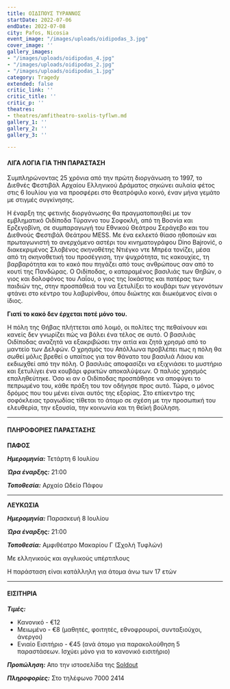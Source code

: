 ```yaml
---
title: ΟΙΔΙΠΟΥΣ ΤΥΡΑΝΝΟΣ
startDate: 2022-07-06
endDate: 2022-07-08
city: Pafos, Nicosia
event_image: "/images/uploads/oidipodas_3.jpg"
cover_image: ''
gallery_images:
- "/images/uploads/oidipodas_4.jpg"
- "/images/uploads/oidipodas_2.jpg"
- "/images/uploads/oidipodas_1.jpg"
category: Tragedy
extended: false
critic_link: ''
critic_title: ''
critic_p: ''
theatres:
- theatres/amfitheatro-sxolis-tyflwn.md
gallery_1: ''
gallery_2: ''
gallery_3: ''

---
```

#### ΛΙΓΑ ΛΟΓΙΑ ΓΙΑ ΤΗΝ ΠΑΡΑΣΤΑΣΗ

Συμπληρώνοντας 25 χρόνια από την πρώτη διοργάνωση το 1997, το Διεθνές Φεστιβάλ Αρχαίου Ελληνικού Δράματος σηκώνει αυλαία φέτος στις 6 Ιουλίου για να προσφέρει στο θεατρόφιλο κοινό, έναν μήνα γεμάτο με στιγμές συγκίνησης.

Η έναρξη της φετινής διοργάνωσης θα πραγματοποιηθεί με τον εμβληματικό Οιδίποδα Τύραννο του Σοφοκλή, από τη Βοσνία και Ερζεγοβίνη, σε συμπαραγωγή του Εθνικού Θεάτρου Σεράγεβο και του Διεθνούς Φεστιβάλ Θεάτρου MESS. Με ένα εκλεκτό θίασο ηθοποιών και πρωταγωνιστή το ανερχόμενο αστέρι του κινηματογράφου Dino Bajrović, ο διακεκριμένος Σλοβένος σκηνοθέτης Ντιέγκο ντε Μπρέα τονίζει, μέσα από τη σκηνοθετική του προσέγγιση, την ψυχρότητα, τις κακουχίες, τη βαρβαρότητα και το κακό που πηγάζει από τους ανθρώπους σαν από το κουτί της Πανδώρας. Ο Οιδίποδας, ο καταραμένος βασιλιάς των Θηβών, ο γιος και δολοφόνος του Λαΐου, ο γιος της Ιοκάστης και πατέρας των παιδιών της, στην προσπάθειά του να ξετυλίξει το κουβάρι των γεγονότων φτάνει στο κέντρο του λαβυρίνθου, όπου διώκτης και διωκόμενος είναι ο ίδιος.

**Γιατί το κακό δεν έρχεται ποτέ μόνο του.**

Η πόλη της Θήβας πλήττεται από λοιμό, οι πολίτες της πεθαίνουν και κανείς δεν γνωρίζει πώς να βάλει ένα τέλος σε αυτό. Ο βασιλιάς Οιδίποδας αναζητά να εξακριβώσει την αιτία και ζητά χρησμό από το μαντείο των Δελφών. Ο χρησμός του Απόλλωνα προβλέπει πως η πόλη θα σωθεί μόλις βρεθεί ο υπαίτιος για τον θάνατο του βασιλιά Λάιου και εκδιωχθεί από την πόλη. Ο βασιλιάς αποφασίζει να εξιχνιάσει το μυστήριο και ξετυλίγει ένα κουβάρι φρικτών αποκαλύψεων. Ο παλιός χρησμός επαληθεύτηκε. Όσο κι αν ο Οιδίποδας προσπάθησε να αποφύγει το πεπρωμένο του, κάθε πράξη του τον οδήγησε προς αυτό. Τώρα, ο μόνος δρόμος που του μένει είναι αυτός της εξορίας. Στο επίκεντρο της σοφόκλειας τραγωδίας τίθεται το άτομο σε σχέση με την προσωπική του ελευθερία, την εξουσία, την κοινωνία και τη θεϊκή βούληση.

***

#### ΠΛΗΡΟΦΟΡΙΕΣ ΠΑΡΑΣΤΑΣΗΣ

**ΠΑΦΟΣ**

**_Ημερομηνία:_** Τετάρτη 6 Ιουλίου

**_Ώρα έναρξης:_** 21:00

**_Τοποθεσία:_** Αρχαίο Ωδείο Πάφου

***

**ΛΕΥΚΩΣΙΑ**

**_Ημερομηνία:_** Παρασκευή 8 Ιουλίου

**_Ώρα έναρξης:_** 21:00

**_Τοποθεσία:_** Αμφιθέατρο Μακαρίου Γ (Σχολή Τυφλών)

Με ελληνικούς και αγγλικούς υπέρτιτλους

Η παράσταση είναι κατάλληλη για άτομα άνω των 17 ετών

***

#### ΕΙΣΙΤΗΡΙΑ

**_Τιμές:_**

* Κανονικό - €12
* Μειωμένο - €8 (μαθητές, φοιτητές, εθνοφρουροί, συνταξιούχοι, άνεργοι)
* Eνιαίο Eισιτήριο - €45 (ανά άτομο για παρακολούθηση 5 παραστάσεων. Ισχύει μόνο για το κανονικό εισιτήριο)

**_Προπώληση:_** Απο την ιστοσελίδα της [Soldout](https://www.soldoutticketbox.com/international-festival-of-ancient-greek-drama-2022/easyconsole.cfm "Soldout")

**_Πληροφορίες:_** Στο τηλέφωνο 7000 2414